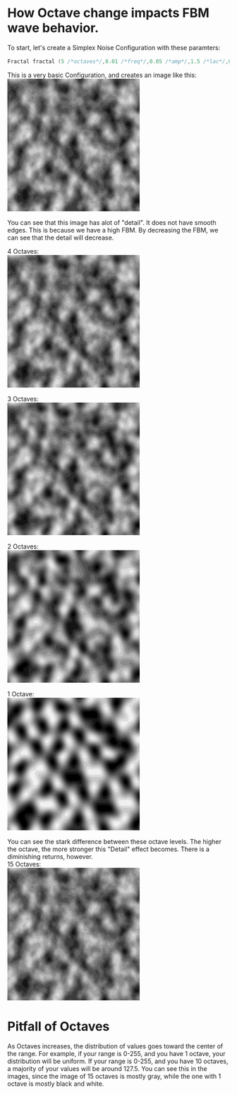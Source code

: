 # How Octave change impacts FBM wave behavior. 

To start, let's create a Simplex Noise Configuration with these paramters:

```cpp
Fractal fractal (5 /*octaves*/,0.01 /*freq*/,0.05 /*amp*/,1.5 /*lac*/,0.5 /*pers*/,255.0 /*max*/,0.0 /*min*/);
```

This is a very basic Configuration, and creates an image like this:\
<img src="https://github.com/RylanYancey/DomainWarpingBehavior/blob/main/images/Screenshot_20220627_132919.png" width="300" height="300">

You can see that this image has alot of "detail". It does not have smooth edges. This is because we have a high FBM. By decreasing the FBM, we can see that the detail will decrease. 

4 Octaves:\
<img src="https://github.com/RylanYancey/DomainWarpingBehavior/blob/main/images/octaves4.png" width="300" height="300">

3 Octaves:\
<img src="https://github.com/RylanYancey/DomainWarpingBehavior/blob/main/images/octave3.png" width="300" height="300">

2 Octaves:\
<img src="https://github.com/RylanYancey/DomainWarpingBehavior/blob/main/images/octave2.png" width="300" height="300">

1 Octave:\
<img src="https://github.com/RylanYancey/DomainWarpingBehavior/blob/main/images/octave1.png" width="300" height="300">

You can see the stark difference between these octave levels. The higher the octave, the more stronger this "Detail" effect becomes. There is a diminishing returns, however.\
15 Octaves:\
<img src="https://github.com/RylanYancey/DomainWarpingBehavior/blob/main/images/15octaves.png" width="300" height="300">

# Pitfall of Octaves

As Octaves increases, the distribution of values goes toward the center of the range. For example, if your range is 0-255, and you have 1 octave, your distribution will be uniform. If your range is 0-255, and you have 10 octaves, a majority of your values will be around 127.5. You can see this in the images, since the image of 15 octaves is mostly gray, while the one with 1 octave is mostly black and white. 
